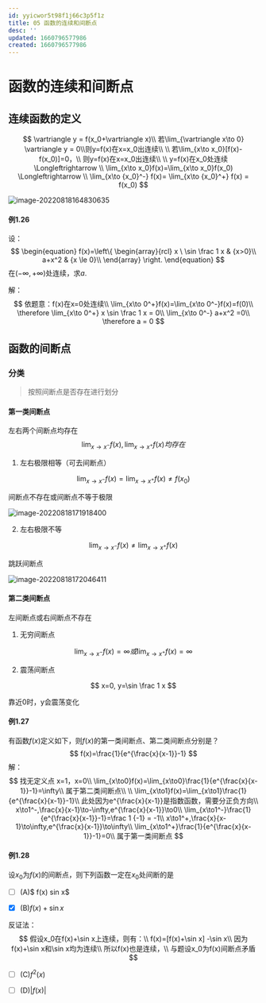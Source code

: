 ```yaml
---
id: yyicwor5t98f1j66c3p5f1z
title: 05 函数的连续和间断点
desc: ''
updated: 1660796577986
created: 1660796577986
---
```


# 函数的连续和间断点

## 连续函数的定义

$$
\vartriangle y = f(x_0+\vartriangle x)\\
若\lim_{\vartriangle x\to 0} \vartriangle y = 0\\则y=f(x)在x=x_0出连续\\ 
\\
若\lim_{x\to x_0}[f(x)-f(x_0)]=0，\\
则y=f(x)在x=x_0出连续\\
\\
y=f(x)在x_0处连续\Longleftrightarrow \\
\lim_{x\to x_0}f(x)=\lim_{x\to x_0}f(x_0) \Longleftrightarrow \\
\lim_{x\to {x_0}^-} f(x)= \lim_{x\to {x_0}^+} f(x) = f(x_0)
$$



![image-20220818164830635](https://cdn.notcloud.net/static/md/cy948/202208181648658.png)

#### 例1.26

设：
$$
\begin{equation}
f(x)=\left\{
\begin{array}{rcl}
    x \ \sin \frac 1 x  & {x>0}\\
    a+x^2 &  {x \le 0}\\
\end{array} \right.
\end{equation}
$$
在$(-\infty,+\infty)$处连续，求$a$.

解：
$$
依题意：f(x)在x=0处连续\\
\lim_{x\to 0^+}f(x)=\lim_{x\to 0^-}f(x)=f(0)\\
\therefore \lim_{x\to 0^+} x \sin \frac 1 x = 0\\
\lim_{x\to 0^-} a+x^2 =0\\
\therefore a = 0
$$

## 函数的间断点

### 分类

> 按照间断点是否存在进行划分

#### 第一类间断点

左右两个间断点均存在
$$
\lim_{x\to x^-}f(x),\lim_{x\to x^+}f(x)均存在
$$

1. 左右极限相等（可去间断点）

$$
\lim_{x\to x^-}f(x) = \lim_{x\to x^+}f(x) \ne f(x_0)
$$

间断点不存在或间断点不等于极限

![image-20220818171918400](https://cdn.notcloud.net/static/md/cy948/202208181719422.png)

2. 左右极限不等

$$
\lim_{x\to x^-}f(x) \ne \lim_{x\to x^+}f(x)
$$

跳跃间断点

![image-20220818172046411](https://cdn.notcloud.net/static/md/cy948/202208181720432.png)

#### 第二类间断点

左间断点或右间断点不存在

1. 无穷间断点

$$
\lim_{x\to x^-}f(x) = \infty 或 \lim_{x\to x^+}f(x) = \infty
$$

2. 震荡间断点

$$
x=0, y=\sin \frac 1 x
$$

靠近0时，y会震荡变化

#### 例1.27

有函数$f(x)$定义如下，则$f(x)$的第一类间断点、第二类间断点分别是？
$$
f(x)=\frac{1}{e^{\frac{x}{x-1}}-1}
$$
解：
$$
找无定义点 x=1，x=0\\
\lim_{x\to0}f(x)=\lim_{x\to0}\frac{1}{e^{\frac{x}{x-1}}-1}=\infty\\
属于第二类间断点\\
\\
\lim_{x\to1}f(x)=\lim_{x\to1}\frac{1}{e^{\frac{x}{x-1}}-1}\\
此处因为e^{\frac{x}{x-1}}是指数函数，需要分正负方向\\
x\to1^-,\frac{x}{x-1}\to-\infty,e^{\frac{x}{x-1}}\to0\\
\lim_{x\to1^-}\frac{1}{e^{\frac{x}{x-1}}-1}=\frac 1 {-1} = -1\\
x\to1^+,\frac{x}{x-1}\to\infty,e^{\frac{x}{x-1}}\to\infty\\
\lim_{x\to1^+}\frac{1}{e^{\frac{x}{x-1}}-1}=0\\
属于第一类间断点
$$

#### 例1.28

设$x_0$为$f(x)$的间断点，则下列函数一定在$x_0$处间断的是

- [ ] (A)$ f(x) sin x$

- [x] (B)$f(x)+\sin x$

反证法：
$$
假设x_0在f(x)+\sin x上连续，则有：\\
f(x)=[f(x)+\sin x] -\sin x\\
因为f(x)+\sin x和\sin x均为连续\\
所以f(x)也是连续，\\
与题设x_0为f(x)间断点矛盾
$$


- [ ] (C)$f^2(x)$

- [ ] (D)$|f(x)|$
